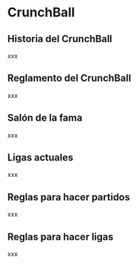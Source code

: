 # CrunchBall

## Historia del CrunchBall

xxx

## Reglamento del CrunchBall

xxx

## Salón de la fama

xxx

## Ligas actuales

xxx

## Reglas para hacer partidos

xxx

## Reglas para hacer ligas

xxx